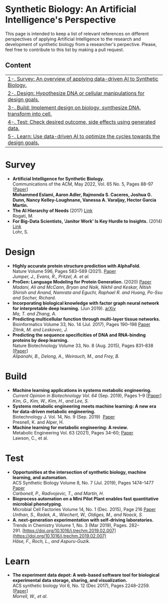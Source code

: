# Synthetic Biology: An Artificial Intelligence's Perspective

This page is intended to keep a list of relevant references on different perspectives of applying Artificial Intelligence to the research and development of synthetic biology from a researcher's perpective. Please, feel free to contribute to this list by making a pull request.

## Content
<table>
<tr><td><a href="#Survey">1-. Survey: An overview of applying data-driven AI to Synthetic Biology. </a></td></tr>
<tr><td><a href="#Design">2-. Design: Hypothesize DNA or cellular manipulations for design goals.</a></td></tr>
<tr><td><a href="#Build">3-. Build: Implement design on biology, synthesize DNA, transform into cell. </a></td></tr>
<tr><td><a href="#Test">4-. Test: Check desired outcome, side effects using generated data.</a></td></tr>
<tr><td><a href="#Learn">5-. Learn: Use data-driven AI to optimize the cycles towards the design goals.</a></td></tr>
</table>

# Survey

 - **Artificial Intelligence for Synthetic Biology.** <br/> Communications of the ACM, May 2022, Vol. 65 No. 5, Pages 88-97 [[Paper](https://dl.acm.org/doi/10.1145/3500922)] <br/> **Mohammed Eslami, Aaron Adler, Rajmonda S. Caceres, Joshua G. Dunn, Nancy Kelley-Loughnane, Vanessa A. Varaljay, Hector Garcia Martin.**
- **The AI Hierarchy of Needs** (2017) [Link](https://hackernoon.com/the-ai-hierarchy-of-needs-18f111fcc007) <br/> Rogati, M. 
- **For Big-Data Scientists, 'Janitor Work' Is Key Hurdle to Insights.** (2014) [Link](https://www.nytimes.com/2014/08/18/technology/for-big-data-scientists-hurdle-to-insights-is-janitor-work.html) <br/> Lohr, S.

# Design
- **Highly accurate protein structure prediction with AlphaFold.** <br/> Nature Volume 596, Pages 583–589 (2021). [Paper](https://doi.org/10.1038/s41586-021-03819-2) <br/> *Jumper, J., Evans, R., Pritzel, A. et al.*
- **ProGen: Language Modeling for Protein Generation.** (2020) [Paper](https://arxiv.org/abs/2004.03497) <br/> *Madani, Ali and McCann, Bryan and Naik, Nikhil and Keskar, Nitish Shirish and Anand, Namrata and Eguchi, Raphael R. and Huang, Po-Ssu and Socher, Richard*.
 - **Incorporating biological knowledge with factor graph neural network for interpretable deep learning.** (Jun 2019). [arXiv](https://arxiv.org/abs/1906.00537) <br/> *Ma, T. and Zhang, A.*
 - **Predicting multicellular function through multi-layer tissue networks.** <br/> Bioinformatics Volume 33, No. 14 (Jul. 2017), Pages 190–198 [Paper](https://doi.org/10.1093/bioinformatics/btx252) <br/> *Zitnik, M. and Leskovec, J.*
 -  **Predicting the sequence specificities of DNA and RNA-binding proteins by deep learning.** <br/> Nature Biotechnology Volume 33, No. 8 (Aug. 2015), Pages 831–838 [[Paper](https://doi.org/10.1038/nbt.3300)] <br/> *Alipanahi, B., Delong, A., Weirauch, M., and Frey, B.*

# Build

 - **Machine learning applications in systems metabolic engineering.** <br/> _Current Opinion in Biotechnology Vol. 64_ (Sep. 2019), Pages 1–9 [[Paper](https://doi.org/10.1016/j.copbio.2019.08.010)]<br/> *Kim, G., Kim, W., Kim, H., and Lee, S.*
 - **Systems metabolic engineering meets machine learning: A new era for data-driven metabolic engineering.**  <br/> Biotechnology J. Vol. 14, No. 9 (Sep. 2019)  [Paper](https://doi.org/10.1002/biot.201800416) <br/> Presnell, K. and Alper, H.
- **Machine learning for metabolic engineering: A review.**  <br/> Metabolic Engineering Vol. 63 (2021), Pages 34–60; [Paper](https://doi.org/10.1016/j.ymben.2020.10.005) <br/> Lawson, C., et al.

# Test
- **Opportunities at the intersection of synthetic biology, machine learning, and automation.** <br/> ACS Synthetic Biology Volume 8, No. 7 (Jul. 2019), Pages 1474–1477 [Paper](https://doi.org/10.1021/acssynbio.8b00540) <br/> *Carbonell, P., Radivojevic, T., and Martín, H.*
- **Bioprocess automation on a Mini Pilot Plant enables fast quantitative microbial phenotyping.** <br/> Microbial Cell Factories Volume 14, No. 1 (Dec. 2015), Page 216 [Paper](https://doi.org/10.1186/s12934-015-0216-6) <br/> *Unthan, S., Radek, A., Wiechert, W., Oldiges, M., and Noack, S.*
- **A. next-generation experimentation with self-driving laboratories.** <br/> Trends in Chemistry Volume 1, No. 3 (Mar 2019), Pages. 282–291. [https://doi.org/10.1016/j.trechm.2019.02.007](https://doi.org/10.1016/j.trechm.2019.02.007)  <br/> *Häse, F., Roch, L., and Aspuru-Guzik.*

# Learn

 - **The experiment data depot: A web-based software tool for biological experimental data storage, sharing, and visualization.** <br/> ACS synthetic biology Vol 6, No. 12 (Dec 2017), Pages 2248–2259.  [[Paper](https://doi.org/10.1021/acssynbio.7b00204)]<br/> *Morrell, W., et al.*
	